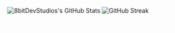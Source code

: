 ![8bitDevStudios's GitHub Stats](https://github-readme-stats.vercel.app/api?username=8bitDevStudios&show_icons=true&theme=github_dark&hide_border=true) 
![GitHub Streak](https://github-readme-streak-stats.herokuapp.com?user=8bitDevStudios&theme=dark)

<p align="center" style="color: #fff; font-style: italic; margin-top: 8px;">
  Code, caffeine, and bbno$ on repeat.
</p>
